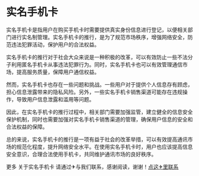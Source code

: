 # 实名手机卡

实名手机卡是指用户在购买手机卡时需要提供真实身份信息进行登记，以便相关部门进行实名制管理。实名手机卡的推行，是为了规范市场秩序，增强网络安全，防范违法犯罪活动，保护用户的合法权益。

实名手机卡的推行对于社会大众来说是一种积极的改革，可以有效防止一些不法分子利用匿名手机卡从事违法犯罪行为。同时，实名手机卡也可以有效管理通信市场，提高服务质量，保障用户通信权益。

然而，实名手机卡也存在一些问题和挑战。一些用户对于提供个人信息存有顾虑，担心信息泄露带来的隐私风险。另外，一些实名手机卡销售渠道可能存在违规操作，导致用户信息泄露和滥用等问题。

因此，在实名手机卡的推行过程中，相关部门需要加强监管，建立健全的信息安全保护机制，同时也需要加强对实名手机卡销售渠道的管理，确保用户信息的安全和合法权益的保障。

总的来说，实名手机卡的推行是一项有益于社会的改革举措，可以有效提高通讯市场的规范化程度，提升网络安全水平。在使用实名手机卡时，用户也应该提高信息安全意识，合理合法使用手机卡，共同维护通讯市场的良好秩序。

更多 关于实名手机卡 请通过✈与我们联系，感谢阅读，谢谢！[点这✈里联系](https://ww.k02.cc)